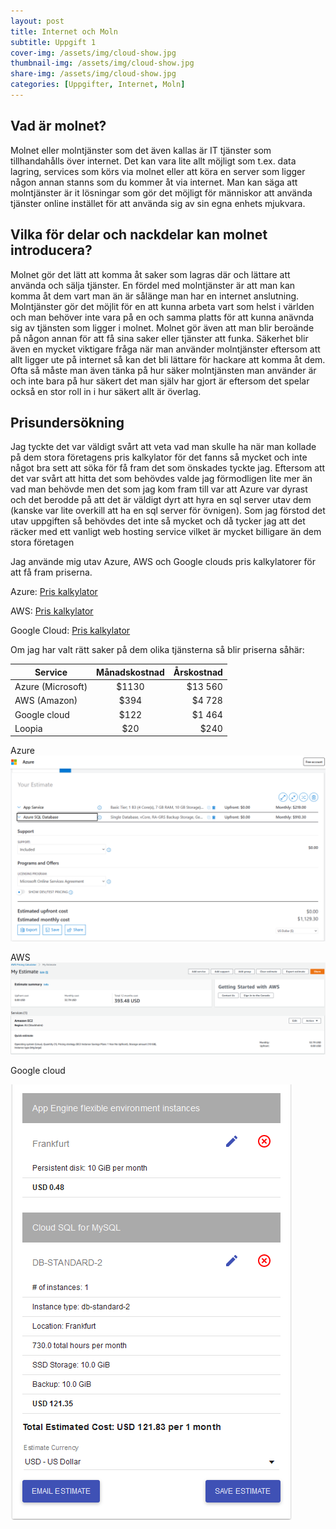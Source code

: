 ```yaml
---
layout: post
title: Internet och Moln
subtitle: Uppgift 1
cover-img: /assets/img/cloud-show.jpg
thumbnail-img: /assets/img/cloud-show.jpg
share-img: /assets/img/cloud-show.jpg
categories: [Uppgifter, Internet, Moln]
---
```

## Vad är molnet?
Molnet eller molntjänster som det även kallas är IT tjänster som tillhandahålls över internet. Det kan vara lite allt möjligt som t.ex. data lagring, services som körs via molnet eller att köra en server som ligger någon annan stanns som du kommer åt via internet. Man kan säga att molntjänster är it lösningar som gör det möjligt för människor att använda tjänster online instället för att använda sig av sin egna enhets mjukvara.

## Vilka för delar och nackdelar kan molnet introducera?
Molnet gör det lätt att komma åt saker som lagras där och lättare att använda och sälja tjänster. En fördel med molntjänster är att man kan komma åt dem vart man än är sålänge man har en internet anslutning. Molntjänster gör det möjlit för en att kunna arbeta vart som helst i världen och man behöver inte vara på en och samma platts för att kunna anävnda sig av tjänsten som ligger i molnet. Molnet gör även att man blir beroände på någon annan för att få sina saker eller tjänster att funka. Säkerhet blir även en mycket viktigare fråga när man använder molntjänster eftersom att allt ligger ute på internet så kan det bli lättare för hackare att komma åt dem. Ofta så måste man även tänka på hur säker molntjänsten man använder är och inte bara på hur säkert det man själv har gjort är eftersom det spelar också en stor roll in i hur säkert allt är överlag.

## Prisundersökning

Jag tyckte det var väldigt svårt att veta vad man skulle ha när man kollade på dem stora företagens pris kalkylator för det fanns så mycket och inte något bra sett att söka för få fram det som önskades tyckte jag. Eftersom att det var svårt att hitta det som behövdes valde jag förmodligen lite mer än vad man behövde men det som jag kom fram till var att Azure var dyrast och det berodde på att det är väldigt dyrt att hyra en sql server utav dem (kanske var lite overkill att ha en sql server för övnigen). Som jag förstod det utav uppgiften så behövdes det inte så mycket och då tycker jag att det räcker med ett vanligt web hosting service vilket är mycket billigare än dem stora företagen

Jag använde mig utav Azure, AWS och Google clouds pris kalkylatorer för att få fram priserna.

Azure: [Pris kalkylator](https://azure.microsoft.com/en-us/pricing/calculator/)

AWS: [Pris kalkylator](https://calculator.aws/#/)

Google Cloud: [Pris kalkylator](https://cloud.google.com/products/calculator/)

Om jag har valt rätt saker på dem olika tjänsterna så blir priserna såhär:

| Service          | Månadskostnad | Årskostnad  |
| -----------------|:-------------:| -----------:|
| Azure (Microsoft)|     $1130     |   $13 560   |
| AWS (Amazon)     |     $394      |   $4 728    |
| Google cloud     |     $122      |   $1 464    |
| Loopia           |     $20       |   $240      |

Azure
![Azure Price](https://raw.githubusercontent.com/Kristianjimmefors/Jekyll-Test/main/assets/img/Azure%20v2.PNG)

AWS
![AWS](https://raw.githubusercontent.com/Kristianjimmefors/Jekyll-Test/main/assets/img/AWS(amazon).PNG)

Google cloud

![Google cloud](https://raw.githubusercontent.com/Kristianjimmefors/Jekyll-Test/main/assets/img/Google%20Cloud.PNG)

